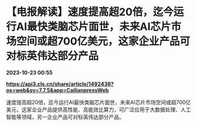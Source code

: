 # 【电报解读】速度提高超20倍，迄今运行AI最快类脑芯片面世，未来AI芯片市场空间或超700亿美元，这家企业产品可对标英伟达部分产品

**2023-10-23 00:55**

**https://api3.cls.cn/share/article/1492436?os=web&sv=7.7.5&app=CailianpressWeb**

速度提高超20倍，迄今运行AI最快类脑芯片面世，未来AI芯片市场空间或超700亿美元，这家企业产品提供高性能、高能效比算力，可广泛应用于大数据处理、人工智能等领域，另一企业产品可对标英伟达部分产品。